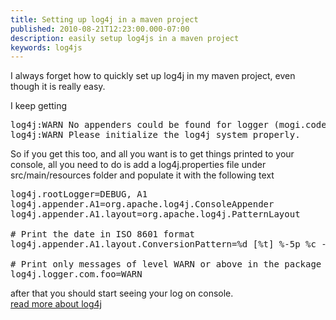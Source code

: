 ```yaml
---
title: Setting up log4j in a maven project
published: 2010-08-21T12:23:00.000-07:00
description: easily setup log4js in a maven project
keywords: log4js
---
```


I always forget how to quickly set up log4j in my maven project, even though it is really easy.  

I keep getting  

<pre>log4j:WARN No appenders could be found for logger (mogi.code.reflection.Utils).  
log4j:WARN Please initialize the log4j system properly.  
</pre>

So if you get this too, and all you want is to get things printed to your console, all you need to do is add a log4j.properties file under src/main/resources folder and populate it with the following text  

<pre>log4j.rootLogger=DEBUG, A1  
log4j.appender.A1=org.apache.log4j.ConsoleAppender  
log4j.appender.A1.layout=org.apache.log4j.PatternLayout  

# Print the date in ISO 8601 format  
log4j.appender.A1.layout.ConversionPattern=%d [%t] %-5p %c - %m%n  

# Print only messages of level WARN or above in the package com.foo.  
log4j.logger.com.foo=WARN  
</pre>

after that you should start seeing your log on console.  
[read more about log4j](http://logging.apache.org/log4j/1.2/manual.html)